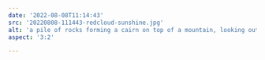 ```yaml
---
date: '2022-08-08T11:14:43'
src: '20220808-111443-redcloud-sunshine.jpg'
alt: 'a pile of rocks forming a cairn on top of a mountain, looking out to other tall mountains'
aspect: '3:2'

---
```

